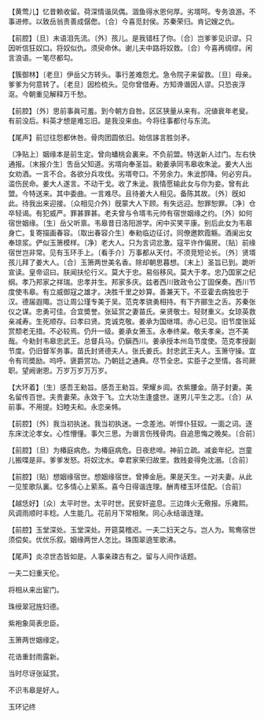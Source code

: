 <!-- { "loadSidebar": true } -->
【黄莺儿】忆昔赖收留。荷深情谐凤偶。涸鱼得水恩何厚。劣壻呵。专务浪游。不事进修。以致岳翁责善成僝僽。〔合〕今喜觅封侯。苏秦荣归。肯记嫂之仇。

【前腔】〔旦〕未语泪先流。〔外〕孩儿。是我错枉了你。〔合〕岂爹爹见识谬。只因听信狂奴口。将奴似仇。须臾命休。谢儿夫中路将奴救。〔合〕今喜再绸缪。闲言浪语。一笔尽都勾。

【簇御林】〔老旦〕伊岳父方转头。事行差难怨尤。急令院子来留救。〔旦〕母亲。爹爹为何意转了。〔老旦〕因检梳头。见你曾借寿。方知谗谮因人谬。只恐丧浮沤。今朝重见解释万千愁。

【前腔】〔外〕思前事眞可羞。到今朝方自咎。区区狭量从来有。况値衰年老叟。有前没后。料英才想是难忘旧。是我没来由。今将往事都付与东流。

【尾声】前愆往怨都休咎。骨肉团圆依旧。始信誃言胜剑矛。

〔净贴上〕姻缘本是前生定。曾向蟠桃会裏来。不负前盟。特送新人过门。左右快通报。〔末报介生〕吿岳父知道。劣壻向奉圣旨。勑姜承同韦皋收朱泚。姜大人出女劝酒。一言不合。各欲分兵攻伐。劣壻夸口。不劳余力。朱泚卽降。何必穷兵。滥伤民命。姜大人遂言。不动干戈。收了朱泚。我情愿输此女与你为妾。曾有此盟。今特送来。其中委曲。一言难尽。且待姜大人相见。备陈其故。〔外〕旣如此。待我出来迎接。〔众相见介外〕旣蒙大人下顾。有失远迎。恕罪恕罪。〔净〕仓卒轻谒。有犯威严。罪甚罪甚。老夫曾与令壻韦元帅有宿世姻缘之约。〔外〕如何宿世姻缘。〔生〕岳父听禀。韦皋昔日洛阳游学。闲中买笑平康。别后此女为韦皋身亡。复寄描画春容。〔取出春容介生〕奉勑临边征讨。同僚邀飮霞觞。酒阑出女奉琼浆。俨似玉箫模样。〔净〕老大人。只为言词忿激。寇平许作偏房。〔贴〕前缘宿世岂非常。见有玉环手上。〔看手介〕万事都从天付。不须竞短论长。〔外〕贤壻孩儿拜了姜大人。〔合〕玉箫两世美名香。除却朝思暮想。〔末上〕圣旨已到。跪听宣读。皇帝诏曰。朕闻扶伦行义。莫大于忠。易俗移风。莫大于孝。忠乃国家之纪纲。孝乃邦家之祥瑞。忠孝并生。邦家多庆。兹者西川致政令公丁固保奏。西川节度使韦皋。有立威御寇之雄才。决胜千里之妙算。善兼天下。不亚霍去病独忠于汉。德届遐陬。岂让周公瑾专美于吴。范克孝骁勇相持。有下齐郦生之舌。苏秦张仪之谋。忠勇可佳。合宜奬誉。张延赏之妻苗氏。亲贤敬士。轻财重义。女琼英救亲减寿。生死顺存。曰孝曰贤。克诚克敬。姜承为国继壻。赤心已见。旧节度张延赏颓老无措。不必较焉。仍升一级。姜承女箫玉。永奉终枲。敬夫孝亲。岂不美哉。今勑封韦皋忠武王。总督兵马。仍鎭西川。姜承授本州岛节度使。范克孝授副节度。仍旧督军务事。苗氏封贤德夫人。张氏姜氏。封忠武王夫人。玉箫守操。宜令有司奬励。呜呼。褒爵赏功。乃朝廷之通典。尽节全忠。实臣子之至情。各司厥职。望阙谢恩。万岁万岁万万岁。 

【大环着】〔生〕感吾王勑旨。感吾王勑旨。荣耀乡闾。衣紫腰金。荫子封妻。美名留传百世。夫贵妻荣。永效于飞。立大功生逢盛世。遂男儿平生之志。〔合〕从前事。不用提。妇睦夫和。永恋亲帏。

【前腔】〔外〕我当初执迷。我当初执迷。一念差池。听悍仆狂奴。一面之词。逐东床沈沦孝女。心性懵懂。事欠三思。为谮言伤残骨肉。自追思悔之晚矣。〔合前〕 

【前腔】〔旦〕为椿庭病危。为椿庭病危。日夜悲啼。神前立疏。减妾年纪。岂童儿搬喋是非。爹爹发怒。将奴沈水。幸君家荣归故里。救贱妾得免沈溺。〔合前〕 

【前腔】〔贴〕想姻缘宿世。想姻缘宿世。曾捧金巵。果是天生。一对夫妻。从此一见笙歌队裏。忆多情心上萦系。喜今日得谐连理。酬靑楼玉环佳配。〔合前〕 

【越恁好】〔众〕太平时世。太平时世。民安奸盗息。三边烽火无儆报。乐雍熙。风调雨顺时丰稔。人生能几。花前月下常相聚。同心永结谐连理。

【前腔】玉堂深处。玉堂深处。开筵莫稽迟。一夫二妇天之与。岂人为。鸳鸯宿世须偿矣。优优乐叙。姻缘两世人怎比。珠围翠遶笙歌沸。

【尾声】炎凉世态皆如是。人事亲疎古有之。留与人间作话题。

一夫二妇重天伦。

将相从来出宦门。

珠绶翠冠旌妇德。

紫袍象简表忠臣。

玉箫两世姻缘定。

花诰重封雨露新。

当时尽讶张延赏。

不识韦皋是好人。 

玉环记终 
